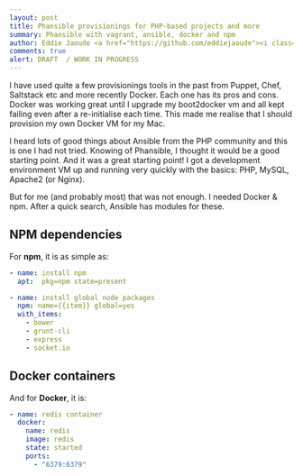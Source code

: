 ```yaml
---
layout: post
title: Phansible provisionings for PHP-based projects and more
summary: Phansible with vagrant, ansible, docker and npm
author: Eddie Jaoude <a href="https://github.com/eddiejaoude"><i class="fa fa-github-square"></i></a> <a href="https://twitter.com/eddiejaoude"><i class="fa fa-twitter-square"></i></a>
comments: true
alert: DRAFT  / WORK IN PROGRESS
---
```


I have used quite a few provisionings tools in the past from Puppet, Chef, Saltstack etc and more recently Docker. Each one has its pros and cons. Docker was working great until I upgrade my boot2docker vm and all kept failing even after a re-initialise each time. This made me realise that I should provision my own Docker VM for my Mac.

I heard lots of good things about Ansible from the PHP community and this is one I had not tried. Knowing of Phansible, I thought it would be a good starting point. And it was a great starting point! I got a development environment VM up and running very quickly with the basics: PHP, MySQL, Apache2 (or Nginx).

But for me (and probably most) that was not enough. I needed Docker & npm. After a quick search, Ansible has modules for these.

## NPM dependencies

For **npm**, it is as simple as:

```yaml
- name: install npm
  apt:  pkg=npm state=present

- name: install global node packages
  npm: name={{item}} global=yes
  with_items:
    - bower
    - grunt-cli
    - express
    - socket.io
```

## Docker containers

And for **Docker**, it is:

```yaml
- name: redis container
  docker:
    name: redis
    image: redis
    state: started
    ports:
      - "6379:6379"
```
